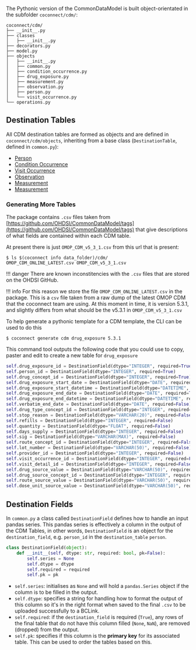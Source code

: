 
The Pythonic version of the CommonDataModel is built object-orientated in the subfolder `coconnect/cdm/`:
```
coconnect/cdm/
├── __init__.py
├── classes
│   ├── __init__.py
├── decorators.py
├── model.py
├── objects
│   ├── __init__.py
│   ├── common.py
│   ├── condition_occurrence.py
│   ├── drug_exposure.py
│   ├── measurement.py
│   ├── observation.py
│   ├── person.py
│   └── visit_occurrence.py
└── operations.py
```

## Destination Tables

All CDM destination tables are formed as objects and are defined in `coconnect/cdm/objects`, inheriting from a base class (`DestinationTable`, defined in `common.py`):

   * [Person](/CoConnectTools/Person.md)
   * [Condition Occurrence](/CoConnectTools/ConditionOccurrence.md)
   * [Visit Occurrence](/CoConnectTools/VisitOccurrence.md)
   * [Observation](/CoConnectTools/Observation.md)
   * [Measurement](/CoConnectTools/Measurement.md)
   * [Measurement](/CoConnectTools/DrugExposure.md)


### Generating More Tables

The package contains `.csv` files taken from [https://github.com/OHDSI/CommonDataModel/tags](https://github.com/OHDSI/CommonDataModel/tags) that give descriptions of what fields are contained within each CDM table.

At present there is just `OMOP_CDM_v5_3_1.csv` from this url that is present:

```
$ ls $(coconnect info data_folder)/cdm/
OMOP_CDM_ONLINE_LATEST.csv OMOP_CDM_v5_3_1.csv
``` 


!!! danger
    There are known inconstitencies with the `.csv` files that are stored on the OHDSI GitHub.

!!! info
    For this reason we store the file `OMOP_CDM_ONLINE_LATEST.csv` in the package. This is a `csv` file taken from a raw dump of the latest OMOP CDM that the coconnect team are using. At this moment in time, it is version 5.3.1, and slightly differs from what should be the v5.3.1 in `OMOP_CDM_v5_3_1.csv`


To help generate a pythonic template for a CDM template, the CLI can be used to do this
```
$ coconnect generate cdm drug_exposure 5.3.1
```
This command tool outputs the following code that you could use to copy, paster and edit to create a new table for `drug_exposure`
```python
self.drug_exposure_id = DestinationField(dtype="INTEGER", required=True)
self.person_id = DestinationField(dtype="INTEGER", required=True)
self.drug_concept_id = DestinationField(dtype="INTEGER", required=True)
self.drug_exposure_start_date = DestinationField(dtype="DATE", required=True)
self.drug_exposure_start_datetime = DestinationField(dtype="DATETIME", required=False)
self.drug_exposure_end_date = DestinationField(dtype="DATE", required=True)
self.drug_exposure_end_datetime = DestinationField(dtype="DATETIME", required=False)
self.verbatim_end_date = DestinationField(dtype="DATE", required=False)
self.drug_type_concept_id = DestinationField(dtype="INTEGER", required=True)
self.stop_reason = DestinationField(dtype="VARCHAR(20)", required=False)
self.refills = DestinationField(dtype="INTEGER", required=False)
self.quantity = DestinationField(dtype="FLOAT", required=False)
self.days_supply = DestinationField(dtype="INTEGER", required=False)
self.sig = DestinationField(dtype="VARCHAR(MAX)", required=False)
self.route_concept_id = DestinationField(dtype="INTEGER", required=False)
self.lot_number = DestinationField(dtype="VARCHAR(50)", required=False)
self.provider_id = DestinationField(dtype="INTEGER", required=False)
self.visit_occurrence_id = DestinationField(dtype="INTEGER", required=False)
self.visit_detail_id = DestinationField(dtype="INTEGER", required=False)
self.drug_source_value = DestinationField(dtype="VARCHAR(50)", required=False)
self.drug_source_concept_id = DestinationField(dtype="INTEGER", required=False)
self.route_source_value = DestinationField(dtype="VARCHAR(50)", required=False)
self.dose_unit_source_value = DestinationField(dtype="VARCHAR(50)", required=False)
```


## Destination Fields
In `common.py` a class called `DestinationField` defines how to handle an input pandas series.
This pandas series is effectively a column in the output of the CDM Tables, in other words, `DestinationField` is an object for the `destination_field`, e.g. `person_id` in the `destination_table` `person`.

```python
class DestinationField(object):
    def __init__(self, dtype: str, required: bool, pk=False):
        self.series = None
        self.dtype = dtype
        self.required = required
        self.pk = pk
```

   * `self.series`: initialises as `None` and will hold a `pandas.Series` object if the column is to be filled in the output.    
   * `self.dtype`: specifies a string for handling how to format the output of this column so it's in the right format when saved to the final `.csv` to be uploaded successfully to a BCLink.  
   * `self.required`:  if the `destination_field` is required (`True`), any rows of the final table that do not have this column filled (`None`, `NaN`), are removed (dropped) from the output.
   * `self.pk`: specifies if this column is the __primary key__ for its associated table. This can be used to order the tables based on this.



 